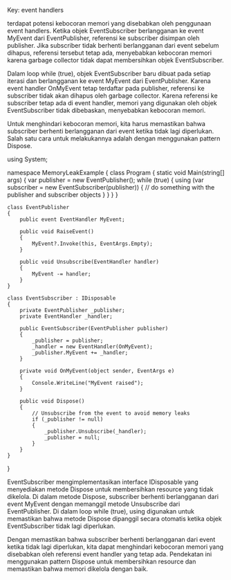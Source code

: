 Key:
event handlers

 terdapat potensi kebocoran memori yang disebabkan oleh penggunaan event handlers. 
 Ketika objek EventSubscriber berlangganan ke event MyEvent dari EventPublisher, referensi ke subscriber disimpan oleh publisher. 
 Jika subscriber tidak berhenti berlangganan dari event sebelum dihapus, referensi tersebut tetap ada, menyebabkan kebocoran memori karena garbage collector tidak dapat membersihkan objek EventSubscriber.

Dalam loop while (true), objek EventSubscriber baru dibuat pada setiap iterasi dan berlangganan ke event MyEvent dari EventPublisher.
Karena event handler OnMyEvent tetap terdaftar pada publisher, referensi ke subscriber tidak akan dihapus oleh garbage collector.
Karena referensi ke subscriber tetap ada di event handler, memori yang digunakan oleh objek EventSubscriber tidak dibebaskan, menyebabkan kebocoran memori.

Untuk menghindari kebocoran memori, kita harus memastikan bahwa subscriber berhenti berlangganan dari event ketika tidak lagi diperlukan. 
Salah satu cara untuk melakukannya adalah dengan menggunakan pattern Dispose.

using System;

namespace MemoryLeakExample
{
    class Program
    {
        static void Main(string[] args)
        {
            var publisher = new EventPublisher();
            while (true)
            {
                using (var subscriber = new EventSubscriber(publisher))
                {
                    // do something with the publisher and subscriber objects
                }
            }
        }
    }

    class EventPublisher
    {
        public event EventHandler MyEvent;

        public void RaiseEvent()
        {
            MyEvent?.Invoke(this, EventArgs.Empty);
        }

        public void Unsubscribe(EventHandler handler)
        {
            MyEvent -= handler;
        }
    }

    class EventSubscriber : IDisposable
    {
        private EventPublisher _publisher;
        private EventHandler _handler;

        public EventSubscriber(EventPublisher publisher)
        {
            _publisher = publisher;
            _handler = new EventHandler(OnMyEvent);
            _publisher.MyEvent += _handler;
        }

        private void OnMyEvent(object sender, EventArgs e)
        {
            Console.WriteLine("MyEvent raised");
        }

        public void Dispose()
        {
            // Unsubscribe from the event to avoid memory leaks
            if (_publisher != null)
            {
                _publisher.Unsubscribe(_handler);
                _publisher = null;
            }
        }
    }
}

EventSubscriber mengimplementasikan interface IDisposable yang menyediakan metode Dispose untuk membersihkan resource yang tidak dikelola.
Di dalam metode Dispose, subscriber berhenti berlangganan dari event MyEvent dengan memanggil metode Unsubscribe dari EventPublisher.
Di dalam loop while (true), using digunakan untuk memastikan bahwa metode Dispose dipanggil secara otomatis ketika objek EventSubscriber tidak lagi diperlukan.

Dengan memastikan bahwa subscriber berhenti berlangganan dari event ketika tidak lagi diperlukan, kita dapat menghindari kebocoran memori yang disebabkan oleh referensi event handler yang tetap ada. Pendekatan ini menggunakan pattern Dispose untuk membersihkan resource dan memastikan bahwa memori dikelola dengan baik.